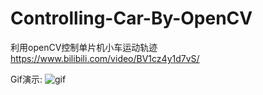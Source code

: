 # Controlling-Car-By-OpenCV
利用openCV控制单片机小车运动轨迹
https://www.bilibili.com/video/BV1cz4y1d7vS/

Gif演示:
![gif](https://user-images.githubusercontent.com/29682883/202877462-cca9d4d7-28d3-4e99-bb3d-c1f9d3050f43.gif)
